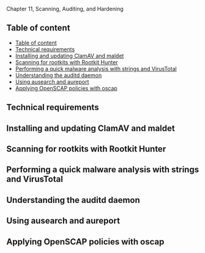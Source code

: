 Chapter 11, Scanning, Auditing, and
Hardening

## Table of content
- [Table of content](#table-of-content)
- [Technical requirements](#technical-requirements)
- [Installing and updating ClamAV and maldet](#installing-and-updating-clamav-and-maldet)
- [Scanning for rootkits with Rootkit Hunter](#scanning-for-rootkits-with-rootkit-hunter)
- [Performing a quick malware analysis with strings and VirusTotal](#performing-a-quick-malware-analysis-with-strings-and-virustotal)
- [Understanding the auditd daemon](#understanding-the-auditd-daemon)
- [Using ausearch and aureport](#using-ausearch-and-aureport)
- [Applying OpenSCAP policies with oscap](#applying-openscap-policies-with-oscap)

## Technical requirements

## Installing and updating ClamAV and maldet

## Scanning for rootkits with Rootkit Hunter

## Performing a quick malware analysis with strings and VirusTotal


## Understanding the auditd daemon

## Using ausearch and aureport

## Applying OpenSCAP policies with oscap

